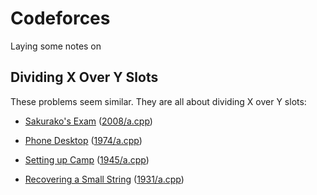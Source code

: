 # Codeforces

Laying some notes on

## Dividing X Over Y Slots

These problems seem similar. They are all about dividing X over Y slots:

- [Sakurako's Exam](https://codeforces.com/problemset/problem/2008/A) ([2008/a.cpp](https://github.com/osalbahr/Learn-Programming/blob/main/codeforces/2008/a.cpp))

- [Phone Desktop](https://codeforces.com/contest/1974/problem/A) ([1974/a.cpp](https://github.com/osalbahr/Learn-Programming/blob/main/codeforces/1974/a.cpp))

- [Setting up Camp](https://codeforces.com/contest/1945/problem/A) ([1945/a.cpp](https://github.com/osalbahr/Learn-Programming/blob/main/codeforces/1945/a.cpp))

- [Recovering a Small String](https://codeforces.com/contest/1931/problem/A) ([1931/a.cpp](https://github.com/osalbahr/Learn-Programming/blob/main/codeforces/1931/a.cpp))
